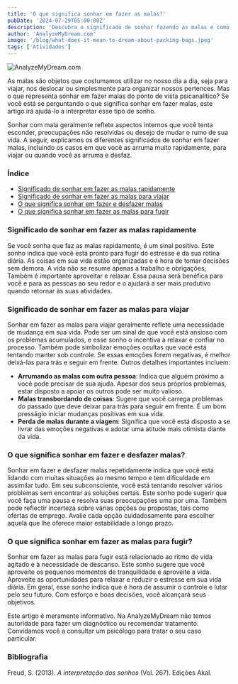 ```yaml
---
title: 'O que significa sonhar em fazer as malas?'
pubDate: '2024-07-29T05:00:00Z'
description: 'Descubra o significado de sonhar fazendo as malas e como interpretar esse tipo de sonho segundo a psicanálise.'
author: 'AnalyzeMyDream.com'
image: '/blog/what-does-it-mean-to-dream-about-packing-bags.jpeg'
tags: ['Atividades']
---
```


![AnalyzeMyDream.com](/blog/what-does-it-mean-to-dream-about-packing-bags.jpeg)

As malas são objetos que costumamos utilizar no nosso dia a dia, seja para viajar, nos deslocar ou simplesmente para organizar nossos pertences. Mas o que representa sonhar em fazer malas do ponto de vista psicanalítico? Se você está se perguntando o que significa sonhar em fazer malas, este artigo irá ajudá-lo a interpretar esse tipo de sonho.

Sonhar com mala geralmente reflete aspectos internos que você tenta esconder, preocupações não resolvidas ou desejo de mudar o rumo de sua vida. A seguir, explicamos os diferentes significados de sonhar em fazer malas, incluindo os casos em que você as arruma muito rapidamente, para viajar ou quando você as arruma e desfaz.

### Índice

- [Significado de sonhar em fazer as malas rapidamente](#significado-de-sonhar-em-fazer-as-malas-rapidamente)
- [Significado de sonhar em fazer as malas para viajar](#significado-de-sonhar-em-fazer-as-malas-para-viajar)
- [O que significa sonhar em fazer e desfazer malas](#o-que-significa-sonhar-em-fazer-e-desfazer-malas)
- [O que significa sonhar em fazer as malas para fugir](#o-que-significa-sonhar-em-fazer-as-malas-para-escapar)

### Significado de sonhar em fazer as malas rapidamente

Se você sonha que faz as malas rapidamente, é um sinal positivo. Este sonho indica que você está pronto para fugir do estresse e da sua rotina diária. As coisas em sua vida estão organizadas e é hora de tomar decisões sem demora. A vida não se resume apenas a trabalho e obrigações; Também é importante aproveitar e relaxar. Essa pausa será benéfica para você e para as pessoas ao seu redor e o ajudará a ser mais produtivo quando retornar às suas atividades.

### Significado de sonhar em fazer as malas para viajar

Sonhar em fazer as malas para viajar geralmente reflete uma necessidade de mudança em sua vida. Pode ser um sinal de que você está ansioso com os problemas acumulados, e esse sonho o incentiva a relaxar e confiar no processo. Também pode simbolizar emoções ocultas que você está tentando manter sob controle. Se essas emoções forem negativas, é melhor deixá-las para trás e seguir em frente. Outros detalhes importantes incluem:

- **Arrumando as malas com outra pessoa**: Indica que alguém próximo a você pode precisar de sua ajuda. Apesar dos seus próprios problemas, estar disposto a apoiar os outros pode ser muito valioso.
- **Malas transbordando de coisas**: Sugere que você carrega problemas do passado que deve deixar para trás para seguir em frente. É um bom presságio iniciar mudanças positivas em sua vida.
- **Perda de malas durante a viagem**: Significa que você está disposto a se livrar das emoções negativas e adotar uma atitude mais otimista diante da vida.

### O que significa sonhar em fazer e desfazer malas?

Sonhar em fazer e desfazer malas repetidamente indica que você está lidando com muitas situações ao mesmo tempo e tem dificuldade em assimilar tudo. Em seu subconsciente, você está tentando resolver vários problemas sem encontrar as soluções certas. Este sonho pode sugerir que você faça uma pausa e resolva suas preocupações uma por uma. Também pode reflectir incerteza sobre várias opções ou propostas, tais como ofertas de emprego. Avalie cada opção cuidadosamente para escolher aquela que lhe oferece maior estabilidade a longo prazo.

### O que significa sonhar em fazer as malas para fugir?

Sonhar em fazer as malas para fugir está relacionado ao ritmo de vida agitado e à necessidade de descanso. Este sonho sugere que você aproveite os pequenos momentos de tranquilidade e aproveite a vida. Aproveite as oportunidades para relaxar e reduzir o estresse em sua vida diária. Em geral, esse sonho indica que é hora de assumir o controle e lutar pelo seu futuro. Com esforço e boas decisões, você alcançará seus objetivos.

Este artigo é meramente informativo. Na AnalyzeMyDream não temos autoridade para fazer um diagnóstico ou recomendar tratamento. Convidamos você a consultar um psicólogo para tratar o seu caso particular.

### Bibliografia

Freud, S. (2013). *A interpretação dos sonhos* (Vol. 267). Edições Akal.